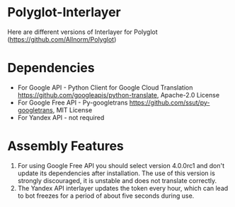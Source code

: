 # Polyglot-Interlayer
Here are different versions of Interlayer for Polyglot (https://github.com/Allnorm/Polyglot)
# Dependencies
* For Google API - Python Client for Google Cloud Translation https://github.com/googleapis/python-translate, Apache-2.0 License
* For Google Free API - Py-googletrans https://github.com/ssut/py-googletrans, MIT License
* For Yandex API - not required
# Assembly Features
1. For using Google Free API you should select version 4.0.0rc1 and don't update its dependencies after installation. The use of this version is strongly discouraged, it is unstable and does not translate correctly.
2. The Yandex API interlayer updates the token every hour, which can lead to bot freezes for a period of about five seconds during use.
